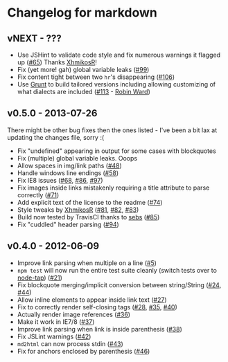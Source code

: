# Changelog for markdown
   
## vNEXT - ???
   
- Use JSHint to validate code style and fix numerous warnings it flagged up
  ([#65]) Thanks [XhmikosR](https://github.com/XhmikosR)!
- Fix (yet more! gah) global variable leaks ([#99])
- Fix content tight between two `hr`'s disappearing ([#106])
- Use [Grunt](http://gruntjs.com/) to build tailored versions including allowing
  customizing of what dialects are included ([#113] - [Robin Ward](https://github.com/eviltrout))

## v0.5.0 - 2013-07-26

There might be other bug fixes then the ones listed - I've been a bit lax at
updating the changes file, sorry :(

- Fix "undefined" appearing in output for some cases with blockquotes
- Fix (multiple) global variable leaks. Ooops
- Allow spaces in img/link paths ([#48])
- Handle windows line endings ([#58])
- Fix IE8 issues ([#68], [#86], [#97])
- Fix images inside links mistakenly requiring a title attribute to parse
  correctly ([#71])
- Add explicit text of the license to the readme ([#74])
- Style tweaks by [XhmikosR](https://github.com/XhmikosR) ([#81], [#82], [#83])
- Build now tested by TravisCI thanks to [sebs](https://github.com/sebs) ([#85])
- Fix "cuddled" header parsing ([#94])


## v0.4.0 - 2012-06-09

- Improve link parsing when multiple on a line ([#5])
- `npm test` will now run the entire test suite cleanly
  (switch tests over to [node-tap](https://github.com/isaacs/node-tap)) ([#21])
- Fix blockquote merging/implicit conversion between string/String ([#24], [#44])
- Allow inline elements to appear inside link text ([#27])
- Fix to correctly render self-closing tags ([#28], [#35], [#40])
- Actually render image references ([#36])
- Make it work in IE7/8 ([#37])
- Improve link parsing when link is inside parenthesis ([#38])
- Fix JSLint warnings ([#42])
- `md2html` can now process stdin ([#43])
- Fix for anchors enclosed by parenthesis ([#46])



[#5]: https://github.com/evilstreak/markdown-js/issues/5
[#21]: https://github.com/evilstreak/markdown-js/issues/21
[#24]: https://github.com/evilstreak/markdown-js/issues/24
[#27]: https://github.com/evilstreak/markdown-js/issues/27
[#28]: https://github.com/evilstreak/markdown-js/issues/28
[#35]: https://github.com/evilstreak/markdown-js/issues/35
[#36]: https://github.com/evilstreak/markdown-js/issues/36
[#37]: https://github.com/evilstreak/markdown-js/issues/37
[#38]: https://github.com/evilstreak/markdown-js/issues/38
[#40]: https://github.com/evilstreak/markdown-js/issues/40
[#42]: https://github.com/evilstreak/markdown-js/issues/42
[#43]: https://github.com/evilstreak/markdown-js/issues/43
[#44]: https://github.com/evilstreak/markdown-js/issues/44
[#46]: https://github.com/evilstreak/markdown-js/issues/46
[#48]: https://github.com/evilstreak/markdown-js/issues/48
[#58]: https://github.com/evilstreak/markdown-js/issues/58
[#65]: https://github.com/evilstreak/markdown-js/issues/65
[#65]: https://github.com/evilstreak/markdown-js/issues/65
[#68]: https://github.com/evilstreak/markdown-js/issues/68
[#71]: https://github.com/evilstreak/markdown-js/issues/71
[#74]: https://github.com/evilstreak/markdown-js/issues/74
[#81]: https://github.com/evilstreak/markdown-js/issues/81
[#82]: https://github.com/evilstreak/markdown-js/issues/82
[#83]: https://github.com/evilstreak/markdown-js/issues/83
[#85]: https://github.com/evilstreak/markdown-js/issues/85
[#86]: https://github.com/evilstreak/markdown-js/issues/86
[#94]: https://github.com/evilstreak/markdown-js/issues/94
[#97]: https://github.com/evilstreak/markdown-js/issues/97
[#99]: https://github.com/evilstreak/markdown-js/issues/99
[#106]: https://github.com/evilstreak/markdown-js/issues/106
[#113]: https://github.com/evilstreak/markdown-js/issues/113
